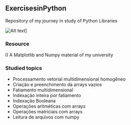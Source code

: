 ## ExercisesinPython
Repository of my journey in study of Python Libraries



![Alt text](https://th.bing.com/th/id/OIP.dMttgDh9awTwEwhfvEc0UgHaEK?pid=ImgDet&w=474&h=266&rs=1)]

### Resource
I) A Matplotlib and Numpy material of my university

### Studied topics
- Processamento vetorial multidimensional homogêneo
- Criação e preenchimento da arrays vazios
- Fatiamento multidimensional
- Indexação inteira por fatiamento
- Indexação Booleana
- Operações aritméticas com arrays
- Operações matriciais com arrays
- Leitura de arquivos com numpy
